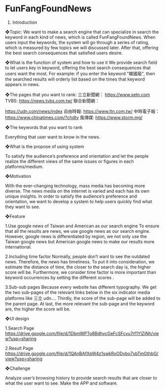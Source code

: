 # FunFangFoundNews

1. Introduction 

❖Topic: 
We want to make a search engine that can specialize in search the keyword in each kind of news, which is called FunFangFoundNews. 
When users input the keywords, the system will go through a series of rating, which is measured by few topics we will discussed later. After that, offering the best search consequences that satisfied users desire. 
  
❖What is the function of system and how to use it 
We provide search field to let users key in keyword, offering the best search consequences that users want the most. 
For example: if you enter the keyword "韓國瑜", then the searched results will orderly list based on the times that keyword appears in news. 
  
❖The pages that you want to rank: 
三立新聞網： 
https://www.setn.com 
TVBS: 
https://news.tvbs.com.tw/ 
聯合新聞網： 

 
https://udn.com/news/index 
自由時報: 
https://www.ltn.com.tw/ 
中時電子報： 
https://www.chinatimes.com/?chdtv 
風傳媒: 
https://www.storm.mg/ 

❖The keywords that you want to rank 

 Everything that user want to know in the news. 
 
❖What is the propose of using system 

To satisfy the audience’s preference and orientation and let the people realize the different views of the same issues or figures in each platforms/medium. 
  
❖Motivation

With the ever-changing technology, mass media has becoming more diverse. The news media on the internet is varied and each has its own unique insights. In order to satisfy the audience’s preference and orientation, we want to develop a system to help users quickly find what they want to see.

❖Feature

1.Use google news of Taiwan and American as our search engine 
 To ensure that all the results are news, we use google news as our search engine. However, google news is differentiated by region, we not only use the Taiwan google news but American google news to make our results more international.  

2.Including time factor 
Normally, people don’t  want to see the outdated news. Therefore, the news has timeliness. To put it into consideration, we estimate the distance of time, the closer to the search day is, the higher score will be. Furthermore, we consider time factor is more important than keyword occurrences by setting  the different scores . 

3.Sub-sub pages 
 Because every website has different typography. We get the two sub-pages of the relevant links below in the six indicator media platforms like 三立 udn…. Thirdly, the score of the sub-page will be added to the parent page.  At last, the more relevant the sub-page and the keyword are, the higher the score will be. 

❖UI design

 1.Search Page
 https://drive.google.com/file/d/1DbmWPTg8BdhvcGeFcSFcvu7rf1YlZiNh/view?usp=sharing
 
 2.Result Page
 https://drive.google.com/file/d/1QAnBAfXpW4z1swkRxODvbo7xbTmGthbG/view?usp=sharing
 
❖Challenge 

Analyze user’s browsing history to provide search results that are closer to what the 
user want to see. 
Make the APP and software. 
